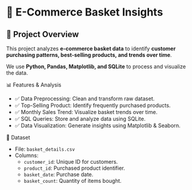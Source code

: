 # 🛒 E-Commerce Basket Insights

## 📌 Project Overview
This project analyzes **e-commerce basket data** to identify **customer purchasing patterns, best-selling products, and trends over time**.  

We use **Python, Pandas, Matplotlib, and SQLite** to process and visualize the data.

📊 Features & Analysis
- ✅ Data Preprocessing: Clean and transform raw dataset.
- ✅ Top-Selling Product: Identify frequently purchased products.
- ✅ Monthly Sales Trend: Visualize basket trends over time.
- ✅ SQL Queries: Store and analyze data using SQLite.
- ✅ Data Visualization: Generate insights using Matplotlib & Seaborn.

 📂 Dataset
- File: `basket_details.csv`
- Columns:
  - `customer_id`: Unique ID for customers.
  - `product_id`: Purchased product identifier.
  - `basket_date`: Purchase date.
  - `basket_count`: Quantity of items bought.




